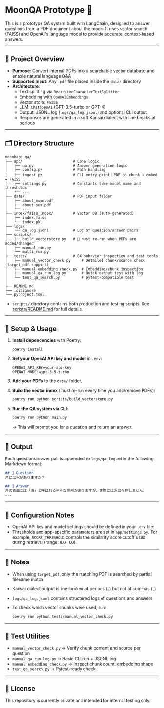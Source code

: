 # MoonQA Prototype 🌙

This is a prototype QA system built with LangChain, designed to answer questions from a PDF document about the moon.
It uses vector search (FAISS) and OpenAI's language model to provide accurate, context-based answers.

---

## 🌌 Project Overview

- **Purpose**: Convert internal PDFs into a searchable vector database and enable natural language Q&A
- **Supported Input**: Any `.pdf` file placed inside the `data/` directory
- **Architecture**:
  - Text splitting via `RecursiveCharacterTextSplitter`
  - Embedding with `OpenAIEmbeddings`
  - Vector store: `FAISS`
  - LLM: `ChatOpenAI` (GPT-3.5-turbo or GPT-4)
  - Output: JSONL log (`logs/qa_log.jsonl`) and optional CLI output
  - Responses are generated in a soft Kansai dialect with line breaks at periods

---

## 🗂 Directory Structure

```
moonbase_qa/
├── app/                       # Core logic
│   ├── qa.py                  # Answer generation logic
│   ├── config.py              # Path handling
│   ├── ingest.py              # CLI entry point｜PDF to chunk → embed → FAISS
│   ├── settings.py            # Constants like model name and thresholds
│   └── ...
├── data/                      # PDF input folder
│   ├── about_moon.pdf
│   ├── about_sun.pdf
│   └── ...
├── index/faiss_index/         # Vector DB (auto-generated)
│   ├── index.faiss
│   └── index.pkl
├── logs/
│   └── qa_log.jsonl           # Log of question/answer pairs
├── scripts/
│   ├── build_vectorstore.py   # 📌 Must re-run when PDFs are added/changed
│   ├── manual_run.py
│   └── multi_run.py
├── tests/                     # QA behavior inspection and test tools
│   ├── manual_vector_check.py     # Detailed chunk/source check (target_pdf support)
│   ├── manual_embedding_check.py  # Embedding/chunk inspection
│   ├── manual_qa_run_log.py       # Quick output test with log
│   └── test_qa_search.py          # pytest-compatible test
│
├── README.md
├── .gitignore
└── pyproject.toml
```
- `scripts/` directory contains both production and testing scripts.
  See [scripts/README.md](scripts/README.md) for full details.

---

## 🚀 Setup & Usage

1. **Install dependencies** with Poetry:

   ```bash
   poetry install
   ```

2. **Set your OpenAI API key and model** in `.env`:

   ```env
   OPENAI_API_KEY=your-api-key
   OPENAI_MODEL=gpt-3.5-turbo
   ```

3. **Add your PDFs** to the `data/` folder.

4. **Build the vector index** (must re-run every time you add/remove PDFs):

   ```bash
   poetry run python scripts/build_vectorstore.py
   ```

5. **Run the QA system via CLI**:

   ```bash
   poetry run python main.py
   ```

   → This will prompt you for a question and return an answer.

---

## 📒 Output

Each question/answer pair is appended to `logs/qa_log.md` in the following Markdown format:

```markdown
## 💬 Question
月には水がありますか？

## 📖 Answer
月の表面には「海」と呼ばれる平らな地形がありますが、実際には水は存在しません。
---
```

---

## 🔧 Configuration Notes

- OpenAI API key and model settings should be defined in your `.env` file:
- Thresholds and app-specific parameters are set in `app/settings.py`.
For example, `SCORE_THRESHOLD` controls the similarity score cutoff used during retrieval (range: 0.0–1.0).

---

## 📌 Notes

- When using `target_pdf`, only the matching PDF is searched by partial filename match
- Kansai dialect output is line-broken at periods (`。`) but not at commas (`、`)
- `logs/qa_log.jsonl` contains structured logs of questions and answers
- To check which vector chunks were used, run:

   ```bash
   poetry run python tests/manual_vector_check.py
   ```

---

## 🧪 Test Utilities

- `manual_vector_check.py` → Verify chunk content and source per question
- `manual_qa_run_log.py` → Basic CLI run + JSONL log
- `manual_embedding_check.py` → Inspect chunk count, embedding shape
- `test_qa_search.py` → Pytest-ready check

---

## 📘 License

This repository is currently private and intended for internal testing only.
